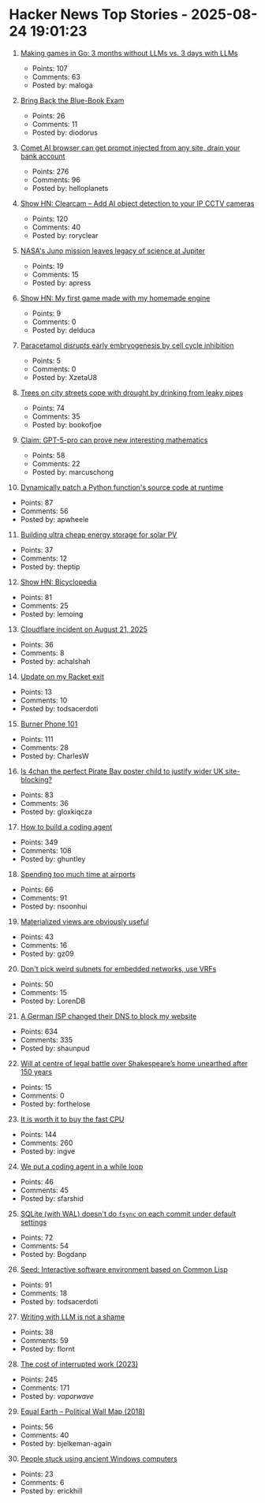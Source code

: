 # Hacker News Top Stories - 2025-08-24 19:01:23

1. [Making games in Go: 3 months without LLMs vs. 3 days with LLMs](https://marianogappa.github.io/software/2025/08/24/i-made-two-card-games-in-go/)
   - Points: 107
   - Comments: 63
   - Posted by: maloga

2. [Bring Back the Blue-Book Exam](https://www.chronicle.com/article/bring-back-the-blue-book-exam)
   - Points: 26
   - Comments: 11
   - Posted by: diodorus

3. [Comet AI browser can get prompt injected from any site, drain your bank account](https://twitter.com/zack_overflow/status/1959308058200551721)
   - Points: 276
   - Comments: 96
   - Posted by: helloplanets

4. [Show HN: Clearcam – Add AI object detection to your IP CCTV cameras](https://github.com/roryclear/clearcam)
   - Points: 120
   - Comments: 40
   - Posted by: roryclear

5. [NASA's Juno mission leaves legacy of science at Jupiter](https://www.scientificamerican.com/article/how-nasas-juno-probe-changed-everything-we-know-about-jupiter/)
   - Points: 19
   - Comments: 15
   - Posted by: apress

6. [Show HN: My first game made with my homemade engine](https://reprobate.site/)
   - Points: 9
   - Comments: 0
   - Posted by: delduca

7. [Paracetamol disrupts early embryogenesis by cell cycle inhibition](https://academic.oup.com/humrep/advance-article/doi/10.1093/humrep/deaf116/8234396)
   - Points: 5
   - Comments: 0
   - Posted by: XzetaU8

8. [Trees on city streets cope with drought by drinking from leaky pipes](https://www.newscientist.com/article/2487804-trees-on-city-streets-cope-with-drought-by-drinking-from-leaky-pipes/)
   - Points: 74
   - Comments: 35
   - Posted by: bookofjoe

9. [Claim: GPT-5-pro can prove new interesting mathematics](https://twitter.com/SebastienBubeck/status/1958198661139009862)
   - Points: 58
   - Comments: 22
   - Posted by: marcuschong

10. [Dynamically patch a Python function's source code at runtime](https://ericmjl.github.io/blog/2025/8/23/wicked-python-trickery-dynamically-patch-a-python-functions-source-code-at-runtime/)
   - Points: 87
   - Comments: 56
   - Posted by: apwheele

11. [Building ultra cheap energy storage for solar PV](https://austinvernon.substack.com/p/building-ultra-cheap-energy-storage)
   - Points: 37
   - Comments: 12
   - Posted by: theptip

12. [Show HN: Bicyclopedia](https://bicyclopedia.lemoing.ca/)
   - Points: 81
   - Comments: 25
   - Posted by: lemoing

13. [Cloudflare incident on August 21, 2025](https://blog.cloudflare.com/cloudflare-incident-on-august-21-2025/)
   - Points: 36
   - Comments: 8
   - Posted by: achalshah

14. [Update on my Racket exit](https://blog.winny.tech/posts/update-on-my-racket-exit/)
   - Points: 13
   - Comments: 10
   - Posted by: todsacerdoti

15. [Burner Phone 101](https://rebeccawilliams.info/burner-phone-101/)
   - Points: 111
   - Comments: 28
   - Posted by: CharlesW

16. [Is 4chan the perfect Pirate Bay poster child to justify wider UK site-blocking?](https://torrentfreak.com/uk-govt-finds-ideal-pirate-bay-poster-boy-to-sell-blocking-of-non-pirate-sites-250824/)
   - Points: 83
   - Comments: 36
   - Posted by: gloxkiqcza

17. [How to build a coding agent](https://ghuntley.com/agent/)
   - Points: 349
   - Comments: 108
   - Posted by: ghuntley

18. [Spending too much time at airports](https://thezvi.substack.com/p/spending-too-much-time-at-airports)
   - Points: 66
   - Comments: 91
   - Posted by: nsoonhui

19. [Materialized views are obviously useful](https://sophiebits.com/2025/08/22/materialized-views-are-obviously-useful)
   - Points: 43
   - Comments: 16
   - Posted by: gz09

20. [Don't pick weird subnets for embedded networks, use VRFs](https://blog.brixit.nl/dont-pick-weird-subnets-for-embedded-networks/)
   - Points: 50
   - Comments: 15
   - Posted by: LorenDB

21. [A German ISP changed their DNS to block my website](https://lina.sh/blog/telefonica-sabotages-me)
   - Points: 634
   - Comments: 335
   - Posted by: shaunpud

22. [Will at centre of legal battle over Shakespeare’s home unearthed after 150 years](https://www.theguardian.com/culture/2025/aug/21/will-at-centre-of-legal-battle-over-shakespeares-home-unearthed-after-150-years)
   - Points: 15
   - Comments: 0
   - Posted by: forthelose

23. [It is worth it to buy the fast CPU](https://blog.howardjohn.info/posts/buy-a-cpu/)
   - Points: 144
   - Comments: 260
   - Posted by: ingve

24. [We put a coding agent in a while loop](https://github.com/repomirrorhq/repomirror/blob/main/repomirror.md)
   - Points: 46
   - Comments: 45
   - Posted by: sfarshid

25. [SQLite (with WAL) doesn't do `fsync` on each commit under default settings](https://avi.im/blag/2025/sqlite-fsync/)
   - Points: 72
   - Comments: 54
   - Posted by: Bogdanp

26. [Seed: Interactive software environment based on Common Lisp](https://github.com/phantomics/seed)
   - Points: 91
   - Comments: 18
   - Posted by: todsacerdoti

27. [Writing with LLM is not a shame](https://reflexions.florianernotte.be/post/ai-transparency/)
   - Points: 38
   - Comments: 59
   - Posted by: flornt

28. [The cost of interrupted work (2023)](https://blog.oberien.de/2023/11/05/23-minutes-15-seconds.html)
   - Points: 245
   - Comments: 171
   - Posted by: _vaporwave_

29. [Equal Earth – Political Wall Map (2018)](https://equal-earth.com/index.html)
   - Points: 56
   - Comments: 40
   - Posted by: bjelkeman-again

30. [People stuck using ancient Windows computers](https://www.bbc.com/future/article/20250516-the-people-stuck-using-ancient-windows-computers)
   - Points: 23
   - Comments: 6
   - Posted by: erickhill


